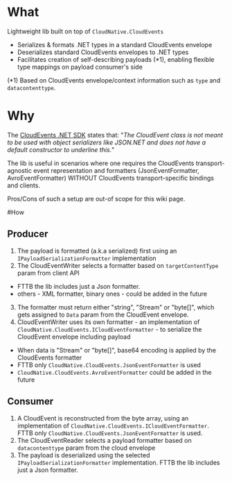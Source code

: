 ﻿# What

Lightweight lib built on top of `CloudNative.CloudEvents` 
 * Serializes & formats .NET types in a standard CloudEvents envelope
 * Deserializes standard CloudEvents envelopes to .NET types
 * Facilitates creation of self-describing payloads (\*1), enabling flexible type mappings on payload consumer's side

(\*1) Based on CloudEvents envelope/context information such as `type` and `datacontenttype`.

# Why

The [CloudEvents .NET SDK](https://github.com/cloudevents/sdk-csharp) states that:
"_The CloudEvent class is not meant to be used with object serializers like JSON.NET and does not have a default constructor to underline this._"

The lib is useful in scenarios where one requires the CloudEvents transport-agnostic event representation and formatters (JsonEventFormatter, AvroEventFormatter)
WITHOUT CloudEvents transport-specific bindings and clients.

Pros/Cons of such a setup are out-of scope for this wiki page.

#How

## Producer

1. The payload is formatted (a.k.a serialized) first using an `IPayloadSerializationFormatter` implementation 
2. The CloudEventWriter selects a formatter based on `targetContentType` param from client API
 * FTTB the lib includes just a Json formatter. 
 * others - XML formatter, binary ones - could be added in the future 
3. The formatter must return either "string", "Stream" or "byte[]", which gets assigned to `Data` param from the CloudEvent envelope.
4. CloudEventWriter uses its own formatter - an implementation of `CloudNative.CloudEvents.ICloudEventFormatter` - to serialize the CloudEvent envelope including payload 
 * When data is "Stream" or "byte[]", base64 encoding is applied by the CloudEvents formatter
 * FTTB only `CloudNative.CloudEvents.JsonEventFormatter` is used
 * `CloudNative.CloudEvents.AvroEventFormatter` could be added in the future

## Consumer

1. A CloudEvent is reconstructed from the byte array, using an implementation of `CloudNative.CloudEvents.ICloudEventFormatter`. FTTB only `CloudNative.CloudEvents.JsonEventFormatter` is used.
2. The CloudEventReader selects a payload formatter based on `datacontenttype` param from the cloud envelope
3. The payload is deserialized using the selected `IPayloadSerializationFormatter` implementation. FTTB the lib includes just a Json formatter.